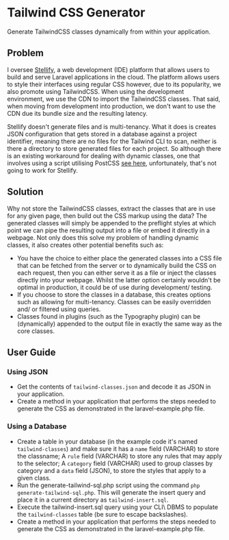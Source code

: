 # Tailwind CSS Generator

Generate TailwindCSS classes dynamically from within your application.

## Problem

I oversee [Stellify](https://stellisoft.com), a web development (IDE) platform that allows users to build and serve Laravel applications in the cloud. The platform allows users to style their interfaces using regular CSS however, due to its popularity, we also promote using TailwindCSS. When using the development environment, we use the CDN to import the TailwindCSS classes. That said, when moving from development into production, we don't want to use the CDN due its bundle size and the resulting latency. 

Stellify doesn't generate files and is multi-tenancy. What it does is creates JSON configuration that gets stored in a database against a project identifier, meaning there are no files for the Tailwind CLI to scan, neither is there a directory to store generated files for each project. So although there is an existing workaround for dealing with dynamic classes, one that involves using a script utilising PostCSS [see here](https://github.com/tailwindlabs/tailwindcss/discussions/14636#discussioncomment-10895673), unfortunately, that's not going to work for Stellify.

## Solution

Why not store the TailwindCSS classes, extract the classes that are in use for any given page, then build out the CSS markup using the data? The generated classes will simply be appended to the preflight styles at which point we can pipe the resulting output into a file or embed it directly in a webpage. Not only does this solve my problem of handling dynamic classes, it also creates other potential benefits such as:

- You have the choice to either place the generated classes into a CSS file that can be fetched from the server or to dynamically build the CSS on each request, then you can either serve it as a file or inject the classes directly into your webpage. Whilst the latter option certainly wouldn't be optimal in production, it could be of use during development/ testing.
- If you choose to store the classes in a database, this creates options such as allowing for multi-tenancy. Classes can be easily overridden and/ or filtered using queries. 
- Classes found in plugins (such as the Typography plugin) can be (dynamically) appended to the output file in exactly the same way as the core classes.

## User Guide

### Using JSON

- Get the contents of `tailwind-classes.json` and decode it as JSON in your application.
- Create a method in your application that performs the steps needed to generate the CSS as demonstrated in the laravel-example.php file.

### Using a Database

- Create a table in your database (in the example code it's named `tailwind-classes`) and make sure it has a `name` field (VARCHAR) to store the classname; A `rule` field (VARCHAR) to store any rules that may apply to the selector; A `category` field (VARCHAR) used to group classes by category and a `data` field (JSON), to store the styles that apply to a given class.
- Run the generate-tailwind-sql.php script using the command `php generate-tailwind-sql.php`. This will generate the insert query and place it in a current directory as `tailwind-insert.sql`.
- Execute the tailwind-insert.sql query using your CLI\ DBMS to populate the `tailwind-classes` table (be sure to escape backslashes).
- Create a method in your application that performs the steps needed to generate the CSS as demonstrated in the laravel-example.php file.
